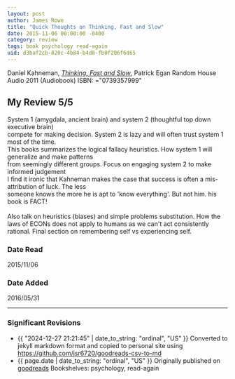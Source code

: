 ```yaml
---
layout: post
author: James Rowe
title: "Quick Thoughts on Thinking, Fast and Slow"
date: 2015-11-06 00:00:00 -0400
category: review
tags: book psychology read-again
uid: d3baf2cb-820c-4b84-b4d8-fb0f206f6d65
---
```


Daniel Kahneman, *[Thinking, Fast and Slow](https://www.goodreads.com/book/show/13135899)*, Patrick Egan Random House Audio 2011 (Audiobook) ISBN: ="0739357999"

## My Review 5/5

System 1 (amygdala, ancient brain) and system 2 (thoughtful top down executive brain)<br/>compete for making decision. System 2 is lazy and will often trust system 1 most of the time.<br/>This books summarizes the logical fallacy heuristics. How system 1 will generalize and make patterns<br/>from seemingly different groups. Focus on engaging system 2 to make informed judgement<br/>I find it ironic that Kahneman makes the case that success is often a mis-attribution of luck. The less<br/>someone knows the more he is apt to 'know everything'. But not him. his book is FACT!<br/><br/>Also talk on heuristics (biases) and simple problems substitution. How the laws of ECONs does not apply to humans as we can't act consistently rational. Final section on remembering self vs experiencing self.

### Date Read
2015/11/06

### Date Added
2016/05/31

---

### Significant Revisions

- {{ "2024-12-27 21:21:45" | date_to_string: "ordinal", "US" }} Converted to jekyll markdown format and copied to personal site using <https://github.com/jsr6720/goodreads-csv-to-md>
- {{ page.date | date_to_string: "ordinal", "US" }} Originally published on [goodreads](https://www.goodreads.com) Bookshelves: psychology, read-again